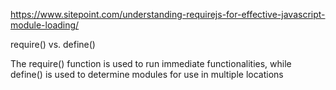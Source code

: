 https://www.sitepoint.com/understanding-requirejs-for-effective-javascript-module-loading/

require() vs. define()

The require() function is used to run immediate functionalities,
while define() is used to determine modules for use in multiple locations